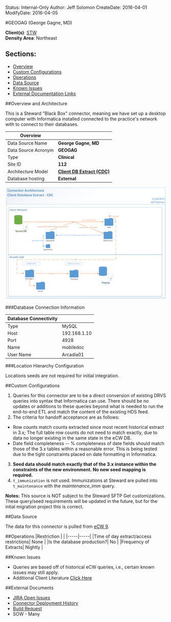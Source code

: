 Status: Internal-Only
Author: Jeff Solomon
CreateDate: 2016-04-01
ModifyDate: 2016-04-05


#GEOGAG (George Gagne, MD)

**Client(s)**: [STW](../STW.md)  
**Density Area**: Northeast   


## Sections:
* [Overview](#overview-and-architecture)
* [Custom Configurations](#custom-configurations)
* [Operations](#operations)
* [Data Source](#data-source)
* [Known Issues](#known-issues)
* [External Documentation Links](#external-documents)

##Overview and Architecture

This is a Steward "Black Box" connector, meaning we have set up a desktop computer with Informatica installed connected to the practice's network with  to connect to their databases.   

| Overview ||
|-----|-----|
| Data Source Name| **George Gagne, MD** |
| Data Source Acronym| **GEOGAG** |
| Type | **Clinical** |
| Site ID | **112** |
| Architecture Model | [**Client DB Extract (CDC)**](../../Tech_Delivery/Standard-Implementations/Client-DB-Extract-CDC.md)|
| Database hosting | **External** |

<a href="../../../img/Connector-Client-DB-Extract-CDC.png">![](../../img/Connector-Client-DB-Extract-CDC.png)</a>

###Database Connection Information  

|Database Connectivity||
|-----|-----|
|Type|MySQL|
|Host|192.168.1.10|
|Port|4928|
|Name|mobiledoc|
|User Name|Arcadia01|  


###Location Hierarchy Configuration

Locations seeds are not required for initial integration.

##Custom Configurations

1. Queries for this connector are to be a direct conversion of existing DRVS queries into syntax that Informatica can use. There should be no updates or additions to these queries beyond what is needed to run the end-to-end ETL and match the content of the existing HDS feed.
2. The criteria for handoff acceptance are as follows:  
- Row counts match counts extracted since most recent historical extract in 3.x; The full table row counts do not need to match exactly, due to data no longer existing in the same state in the eCW DB. 
- Date field completeness -- % completeness of date fields should match those of the 3.x tables within a reasonable error. This is being tested due to the tight constraints placed on date formatting in Informatica.
3. **Seed data should match exactly that of the 3.x instance within the constraints of the new environment. No new seed mapping is required.**
4. `t_immunization` is not used. Immunizations at Steward are pulled into `t_maintenance` with the *maintenance_imm* query. 


**Notes:** This source is NOT subject to the Steward SFTP Get customizations. These query/seed requirements will be updated in the future, but for the intial migration project this is correct.

##Data Source

The data for this connector is pulled from [eCW 9](../../Tech_Delivery/EHR-Documentation/eCW.md).

##Operations
|Restriction | |
|-----|-----|
|Time of day extract/access restrictions| None |
|Is the database production?| No  |
|Frequency of Extracts| Nightly |

##Known Issues


* Queries are based off of historical eCW queries, i.e., certain known issues may still apply.  
* Additional Client Literature [Click Here](https://arcadia.app.box.com/files/0/f/3940812891/Per-Site%20Gap%20Analysis)

##External Documents
- [JIRA Open Issues](https://jira.arcadiasolutions.com/issues/?jql=(labels%20%3D%20GEOGAG%20or%20%22Data%20Source%20Acronym%22%20~%20GEOGAG)%20and%20status%20!%3D%20Closed)
- [Connector Deployment History](https://github.com/arcadia/qdw/wiki/connector-version)
- [Build Request](https://arcadia.box.com/s/3pctsu7aqbvxzonk7b020khs0x1zerg9)
- SOW - Many